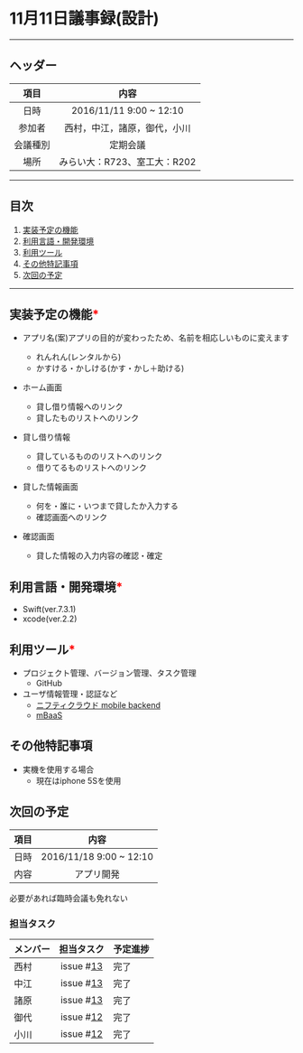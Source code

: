 # 11月11日議事録(設計)
---
## ヘッダー
|項目|内容|
|:--:|:--:|
| 日時 | 2016/11/11 9:00 ~ 12:10|
| 参加者 | 西村，中江，諸原，御代，小川 |
| 会議種別 | 定期会議 |
| 場所 | みらい大：R723、室工大：R202 |

---
## 目次
1. [実装予定の機能](#anchar1)
2. [利用言語・開発環境](#anchar2)
3. [利用ツール](#anchar3)
4. [その他特記事項](#anchar4)
5. [次回の予定](#anchar5)



---


## <div id="anchar1"/>実装予定の機能<font color = "red">*</font>
- アプリ名(案)アプリの目的が変わったため、名前を相応しいものに変えます
	- れんれん(レンタルから)
	- かすける・かしける(かす・かし＋助ける)

- ホーム画面
	- 貸し借り情報へのリンク
	- 貸したものリストへのリンク
  
- 貸し借り情報
  - 貸しているもののリストへのリンク
  - 借りてるものリストへのリンク
  
- 貸した情報画面
  - 何を・誰に・いつまで貸したか入力する
  - 確認画面へのリンク

- 確認画面
  - 貸した情報の入力内容の確認・確定
 


## <div id="anchar2"/>利用言語・開発環境<font color = "red">*</font>
- Swift(ver.7.3.1)
- xcode(ver.2.2)

## <div id="anchar3"/>利用ツール<font color = "red">*</font>
- プロジェクト管理、バージョン管理、タスク管理
	- GitHub
- ユーザ情報管理・認証など
	- [ニフティクラウド mobile backend](http://mb.cloud.nifty.com/)
	- [mBaaS](http://mb.cloud.nifty.com/about.htm?utm_source=google&utm_medium=cpc&utm_campaign=LS_1018_PC&wapr=5825136c)	
	
	
## <div id="anchar4"/>その他特記事項
- 実機を使用する場合
	- 現在はiphone 5Sを使用

## <div id="anchar5"/>次回の予定
|項目|内容|
|:--:|:--:|
| 日時 | 2016/11/18  9:00 ~ 12:10|
| 内容 | アプリ開発 |

必要があれば臨時会議も免れない

### 担当タスク
| メンバー | 担当タスク | 予定進捗 |
| :-- | :--: | :-- |
| 西村 | issue #[13](https://github.com/enpit2016fun/pbl_d/issues/13) | 完了 |
| 中江 | issue #[13](https://github.com/enpit2016fun/pbl_d/issues/13) | 完了 |
| 諸原 | issue #[13](https://github.com/enpit2016fun/pbl_d/issues/13) | 完了 |
| 御代 | issue #[12](https://github.com/enpit2016fun/pbl_d/issues/12) | 完了 |
| 小川 | issue #[12](https://github.com/enpit2016fun/pbl_d/issues/12) | 完了 |
